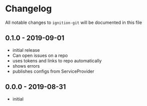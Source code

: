 # Changelog

All notable changes to `ignition-git` will be documented in this file

## 0.1.0 - 2019-09-01

- initial release
- Can open issues on a repo
- uses tokens and links to repo automatically
- shows errors
- publishes configs from ServiceProvider

## 0.0.0 - 2019-08-31

- initial
